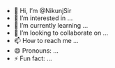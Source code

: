 - 👋 Hi, I’m @NikunjSir
- 👀 I’m interested in ...
- 🌱 I’m currently learning ...
- 💞️ I’m looking to collaborate on ...
- 📫 How to reach me ...
- 😄 Pronouns: ...
- ⚡ Fun fact: ...

<!---
NikunjSir/NikunjSir is a ✨ special ✨ repository because its `README.md` (this file) appears on your GitHub profile.
You can click the Preview link to take a look at your changes.
--->
